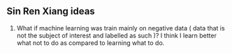 ## Sin Ren Xiang ideas

1. What if machine learning was train mainly on negative data ( data that is not the subject of interest and labelled as such )? I think I learn better what not to do as compared to learning what to do.
